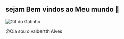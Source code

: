 ## sejam Bem vindos ao Meu mundo 👋

![Gif do Gatinho](https://media1.tenor.com/m/bCfpwMjfAi0AAAAC/cat-typing.gif)

😮Ola sou o valbertth Alves
<!--
**ValbertthAlves/ValbertthAlves** is a ✨ _special_ ✨ repository because its `README.md` (this file) appears on your GitHub profile.

Here are some ideas to get you started:

- 🔭 I’m currently working on ...
- 🌱 I’m currently learning ...
- 👯 I’m looking to collaborate on ...
- 🤔 I’m looking for help with ...
- 💬 Ask me about ...
- 📫 How to reach me: ...
- 😄 Pronouns: ...
- ⚡ Fun fact: ...
-->
